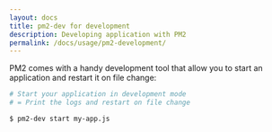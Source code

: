 ```yaml
---
layout: docs
title: pm2-dev for development
description: Developing application with PM2
permalink: /docs/usage/pm2-development/
---
```


PM2 comes with a handy development tool that allow you to start an application and restart it on file change:

```bash
# Start your application in development mode
# = Print the logs and restart on file change

$ pm2-dev start my-app.js
```
